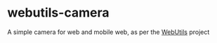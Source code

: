 webutils-camera
===============

A simple camera for web and mobile web, as per the [WebUtils](https://github.com/WebUtils/Platform) project
